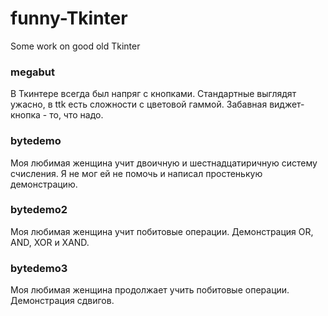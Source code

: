 # funny-Tkinter
Some work on good old Tkinter



### megabut

В Ткинтере всегда был напряг с кнопками. Стандартные выглядят ужасно, в ttk есть сложности с цветовой гаммой. Забавная виджет-кнопка - то, что надо.


### bytedemo

Моя любимая женщина учит двоичную и шестнадцатиричную систему счисления. Я не мог ей не помочь и написал простенькую демонстрацию.


### bytedemo2

Моя любимая женщина учит побитовые операции. Демонстрация OR, AND, XOR и XAND.


### bytedemo3

Моя любимая женщина продолжает учить побитовые операции. Демонстрация сдвигов.